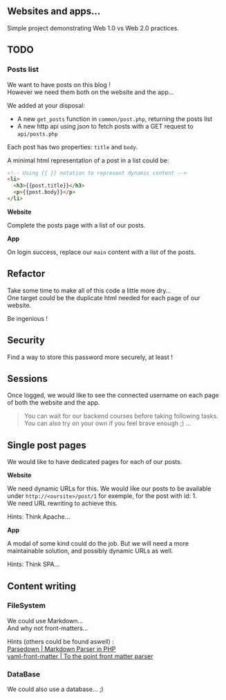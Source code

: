 ## Websites and apps...

Simple project demonstrating Web 1.0 vs Web 2.0 practices.

## TODO

### Posts list

We want to have posts on this blog !  
However we need them both on the website and the app...

We added at your disposal:
- A new `get_posts` function in `common/post.php`, returning the posts list
- A new http api using json to fetch posts with a GET request to `api/posts.php`

Each post has two properties: `title` and `body`.

A minimal html representation of a post in a list could be:
```html
<!-- Using {{ }} notation to represent dynamic content -->
<li>
  <h3>{{post.title}}</h3>
  <p>{{post.body}}</p>
</li>
```

**Website**

Complete the posts page with a list of our posts.

**App**

On login success, replace our `main` content with a list of the posts.


## Refactor

Take some time to make all of this code a little more dry...  
One target could be the duplicate html needed for each page of our website.

Be ingenious  !

## Security

Find a way to store this password more securely, at least !

## Sessions

Once logged, we would like to see the connected username on each page of both the website and the app.

> You can wait for our backend courses before taking following tasks. You can also try on your own if you feel brave enough ;) ...

## Single post pages

We would like to have dedicated pages for each of our posts.

**Website**

We need dynamic URLs for this. We would like our posts to be available under `http://<oursite>/post/1` for exemple, for the post with id: 1.  
We need URL rewriting to achieve this.

Hints: Think Apache...

**App**

A modal of some kind could do the job. But we will need a more maintainable solution, and possibly dynamic URLs as well.

Hints: Think SPA...

## Content writing

### FileSystem
We could use Markdown...  
And why not front-matters...

Hints (others could be found aswell) :  
[Parsedown | Markdown Parser in PHP](https://parsedown.org/)  
[yaml-front-matter | To the point front matter parser](https://github.com/spatie/yaml-front-matter)

### DataBase

We could also use a database... ;)